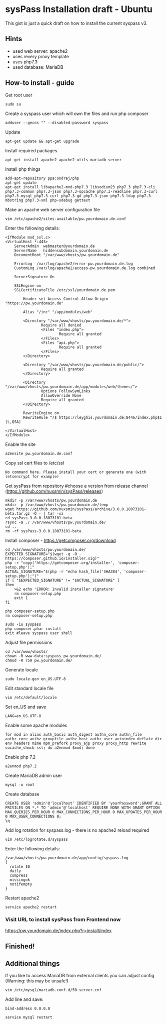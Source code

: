 # sysPass Installation draft - Ubuntu 
This gist is just a quick draft on how to install the current syspass v3.

## Hints
* used web server: apache2
* uses revery proxy template
* uses php7.3
* used database: MariaDB

## How-to install - guide

Get root user
```
sudo su
```

Create a syspass user which will own the files and run php composer
```
adduser --gecos "" --disabled-password syspass
``` 

Update
```
apt-get update && apt-get upgrade
```  
  
Install required packages
```
apt-get install apache2 apache2-utils mariadb-server
```  
  
Install php things
```
add-apt-repository ppa:ondrej/php
apt-get update
apt-get install libapache2-mod-php7.3 libsodium23 php7.3 php7.3-cli php7.3-common php7.3-json php7.3-opcache php7.3-readline php7.3-curl php7.3-mysql php7.3-curl php7.3-gd php7.3-json php7.3-ldap php7.3-mbstring php7.3-xml php-xdebug gettext
```

Make an apache web server configuration file
```
vim /etc/apache2/sites-available/pw.yourdomain.de.conf
```

Enter the following details:
```
<IfModule mod_ssl.c>
<VirtualHost *:443>
    ServerAdmin  webmaster@yourdomain.de
    ServerName   hiddensubdomain.yourdomain.de
    DocumentRoot "/var/www/vhosts/pw.yourdomain.de"
 
    ErrorLog  /var/log/apache2/error-pw.yourdomain.de.log
    CustomLog /var/log/apache2/access-pw.yourdomain.de.log combined
 
    ServerSignature On
 
    SSLEngine on
    SSLCertificateFile /etc/ssl/yourdomain.de.pem
 
        Header set Access-Control-Allow-Origin "https://pw.yourdomain.de"
 
        Alias "/inc" "/app/modules/web"
 
        <Directory "/var/www/vhosts/pw.yourdomain.de/*">
                Require all denied
                <Files "index.php">
                        Require all granted
                </Files>
                <Files "api.php">
                        Require all granted
                </Files>
        </Directory>
 
        <Directory "/var/www/vhosts/pw.yourdomain.de/public/">
                Require all granted
        </Directory>
 
        <Directory "/var/www/vhosts/pw.yourdomain.de/app/modules/web/themes/">
                Options FollowSymLinks
                AllowOverride None
                Require all granted
        </Directory>
 
        RewriteEngine on
        RewriteRule ^/$ https://leyghis.yourdomain.de:8446/index.php$1 [L,QSA]
 
</VirtualHost>
</IfModule>
```

Enable the site
```  
a2ensite pw.yourdomain.de.conf
```  
  
Copy ssl cert files to /etc/ssl
```
No command here. Please install your cert or generate one (with letsencrypt for example)
```

  
Get sysPass from repository #choose a version from release channel (https://github.com/nuxsmin/sysPass/releases)
```  
mkdir -p /var/www/vhosts/pw.yourdomain.de
mkdir -p /var/www/vhosts/pw.yourdomain.de/temp
wget https://github.com/nuxsmin/sysPass/archive/3.0.0.18073101-beta.tar.gz -O - | tar -xz
cd sysPass-3.0.0.18073101-beta
rsync -a ./ /var/www/vhosts/pw.yourdomain.de/
cd ..
rm -rf sysPass-3.0.0.18073101-beta
```
 
Install composer - https://getcomposer.org/download
```
cd /var/www/vhosts/pw.yourdomain.de/
EXPECTED_SIGNATURE="$(wget -q -O - https://composer.github.io/installer.sig)"
php -r "copy('https://getcomposer.org/installer', 'composer-setup.php');"
ACTUAL_SIGNATURE="$(php -r "echo hash_file('SHA384', 'composer-setup.php');")"
if [ "$EXPECTED_SIGNATURE" != "$ACTUAL_SIGNATURE" ]
then
    >&2 echo 'ERROR: Invalid installer signature'
    rm composer-setup.php
    exit 1
fi
  
php composer-setup.php
rm composer-setup.php
 
sudo -iu syspass
php composer.phar install
exit #leave syspass user shell
```

Adjust file permissions
```  
cd /var/www/vhosts/
chown -R www-data:syspass pw.yourdomain.de/
chmod -R 750 pw.yourdomain.de/
``` 
 
Generate locale
```
sudo locale-gen en_US.UTF-8
```

Edit standard locale file
```
vim /etc/default/locale
```

Set en_US and save
```
LANG=en_US.UTF-8
```

Enable some apache modules
```
for mod in alias auth_basic auth_digest authn_core authn_file authz_core authz_groupfile authz_host authz_user autoindex deflate dir env headers mime mpm_prefork proxy_ajp proxy proxy_http rewrite socache_shmcb ssl; do a2enmod $mod; done
```

Enable php 7.2
```   
a2enmod php7.2
```

Create MariaDB admin user
```
mysql -u root
```

Create database
```
CREATE USER 'admin'@'localhost' IDENTIFIED BY 'yourPassword';GRANT ALL PRIVILES ON *.* TO 'admin'@'localhost' REQUIRE NONE WITH GRANT OPTION MAX_QUERIES_PER_HOUR 0 MAX_CONNECTIONS_PER_HOUR 0 MAX_UPDATES_PER_HOUR 0 MAX_USER_CONNECTIONS 0;
\q
```
 
Add log rotation for syspass.log - there is no apache2 reload required
```
vim /etc/logrotate.d/syspass
``` 

Enter the following details: 
```
/var/www/vhosts/pw.yourdomain.de/app/config/syspass.log
{
  rotate 10
  daily
  compress
  missingok
  notifempty
}
```

Restart apache2
```
service apache2 restart
```
 
### Visit URL to install sysPass from Frontend now
https://pw.yourdomain.de/index.php?r=install/index 

## Finished!

## Additional things
If you like to access MariaDB from external clients you can adjust config (Warning: this may be unsafe!)
```	
vim /etc/mysql/mariadb.conf.d/50-server.cnf
```
Add line and save:
```
bind-address 0.0.0.0
```
```	
service mysql restart
```
